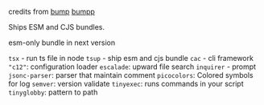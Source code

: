 

credits from  [bump](https://www.npmjs.com/package/@jsdevtools/version-bump-prompt?activeTab=code) 
[bumpp](https://www.npmjs.com/package/bumpp)

Ships ESM and CJS bundles.

esm-only bundle in next version


`tsx` - run ts file in node 
`tsup` - ship esm and cjs bundle
`cac` - cli framework
`"c12"`: configuration loader
`escalade`: upward file search
`inquirer` - prompt
`jsonc-parser`: parser that maintain comment
`picocolors`:  Colored symbols for log
`semver`: version validate
`tinyexec`:  runs commands in your script
`tinyglobby`: pattern to path